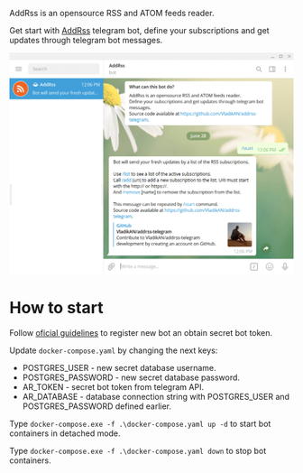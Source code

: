 AddRss is an opensource RSS and ATOM feeds reader.

Get start with [AddRss](https://telegram.me/addrssbot) telegram bot, define your subscriptions and get updates through telegram bot messages.

![version - 1](/pics/preview.png)

# How to start

Follow [oficial guidelines](https://core.telegram.org/bots) to register new bot an obtain secret bot token.

Update `docker-compose.yaml` by changing the next keys:
* POSTGRES_USER - new secret database username.
* POSTGRES_PASSWORD - new secret database password.
* AR_TOKEN - secret bot token from telegram API.
* AR_DATABASE - database connection string with POSTGRES_USER and POSTGRES_PASSWORD defined earlier.

Type `docker-compose.exe -f .\docker-compose.yaml up -d` to start bot containers in detached mode.

Type `docker-compose.exe -f .\docker-compose.yaml down` to stop bot containers.